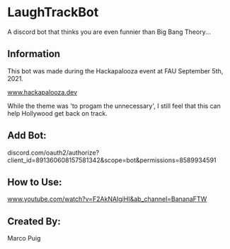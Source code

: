 # LaughTrackBot
A discord bot that thinks you are even funnier than Big Bang Theory...

## Information
This bot was made during the Hackapalooza event at FAU September 5th, 2021.

www.hackapalooza.dev

While the theme was 'to progam the unnecessary', I still feel that this can help Hollywood get back on track.

## Add Bot:

discord.com/oauth2/authorize?client_id=891360608157581342&scope=bot&permissions=8589934591

## How to Use:
www.youtube.com/watch?v=F2AkNAIgiHI&ab_channel=BananaFTW

## Created By:
Marco Puig
